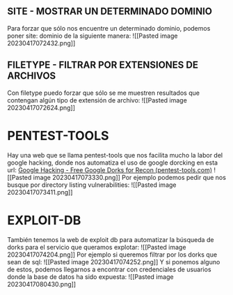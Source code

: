 ## SITE - MOSTRAR UN DETERMINADO DOMINIO
Para forzar que sólo nos encuentre un determinado dominio, podemos poner site: dominio de la siguiente manera:
![[Pasted image 20230417072432.png]]
## FILETYPE - FILTRAR POR EXTENSIONES DE ARCHIVOS
Con filetype puedo forzar que sólo se me muestren resultados que contengan algún tipo de extensión de archivo:
![[Pasted image 20230417072624.png]]
# PENTEST-TOOLS
Hay una web que se llama pentest-tools que nos facilita mucho la labor del google hacking, donde nos automatiza el uso de google dorcking en esta url: [Google Hacking - Free Google Dorks for Recon (pentest-tools.com)](https://pentest-tools.com/information-gathering/google-hacking)
![[Pasted image 20230417073330.png]]
Por ejemplo podemos pedir que nos busque por directory listing vulnerabilities:
![[Pasted image 20230417073411.png]]
# EXPLOIT-DB
También tenemos la web de exploit db para automatizar la búsqueda de dorks para el servicio que queramos explotar:
![[Pasted image 20230417074204.png]]
Por ejemplo si queremos filtrar por los dorks que sean de sql:
![[Pasted image 20230417074252.png]]
Y si ponemos alguno de estos, podemos llegarnos a encontrar con credenciales de usuarios donde la base de datos ha sido expuesta:
![[Pasted image 20230417080430.png]]